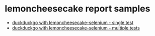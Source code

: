 # lemoncheesecake report samples

- [duckduckgo with lemoncheesecake-selenium - single test](https://lemoncheesecake.github.io/report-samples/duckduckgo-1/report.html)
- [duckduckgo with lemoncheesecake-selenium - multiple tests](https://lemoncheesecake.github.io/report-samples/duckduckgo-2/report.html)
